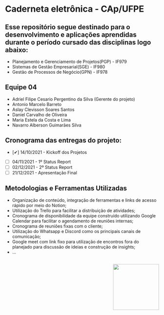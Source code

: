 # **Caderneta eletrônica - CAp/UFPE** 

## Esse repositório segue destinado para o desenvolvimento e aplicações aprendidas durante o período cursado das disciplinas logo abaixo:
- Planejamento e Gerenciamento de Projetos(PGP) - IF979
- Sistemas de Gestão Empresarial(SGE) - IF980
- Gestão de Processos de Negócio(GPN) - IF978

## Equipe 04

- Adriel Filipe Cesario Pergentino da Silva (Gerente do projeto)
- Antonio Marcelo Barreto
- Aslay Clevisson Soares Santos
- Daniel Carvalho de Oliveira
- Maria Estela da Costa e Lima
- Navarro Alberson Guimarães Silva

## Cronograma das entregas do projeto:

- [✔] 14/10/2021 - Kickoff dos Projetos
- [ ] 04/11/2021 - 1º Status Report
- [ ] 02/12/2021 - 2º Status Report
- [ ] 21/12/2021 - Apresentação Final

## Metodologias e Ferramentas Utilizadas

- Organização de conteúdo, integração de ferramentas e links de acesso rápido por meio do Notion;
- Utilização do Trello para facilitar a distribuição de atividades;
- Cronograma de disponibilidade da equipe construído utilizando Google Calendar para facilitar o agendamento de reuniões internas;
- Cronograma de reuniões fixas com o cliente;
- Utilização do Whatsapp e Discord como os principais canais de comunicação;
- Google meet com link fixo para utilização de encontros fora do planejado para discussão de ideias e construção de insights;
- ...

<br>
<img height="150" width="auto" style="float:right;" src="https://portal.cin.ufpe.br/wp-content/uploads/2020/07/Horizontal-Vermelho-Logotipo-CIn-UFPE.png">
